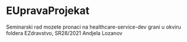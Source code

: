 # EUpravaProjekat
Seminarski rad mozete pronaci na healthcare-service-dev grani u okviru foldera EZdravstvo,
SR28/2021 Andjela Lozanov
